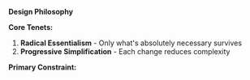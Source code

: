 **Design Philosophy**

**Core Tenets:**
1. **Radical Essentialism** - Only what's absolutely necessary survives
2. **Progressive Simplification** - Each change reduces complexity

**Primary Constraint:**